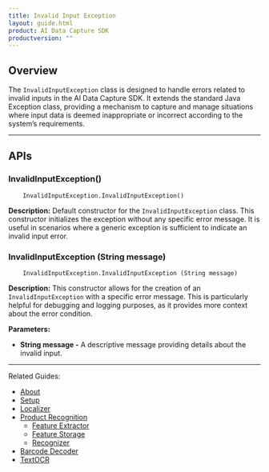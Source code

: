 ```yaml
---
title: Invalid Input Exception
layout: guide.html
product: AI Data Capture SDK
productversion: ""
---
```


## Overview

The `InvalidInputException` class is designed to handle errors related to invalid inputs in the AI Data Capture SDK. It extends the standard Java Exception class, providing a mechanism to capture and manage situations where input data is deemed inappropriate or incorrect according to the system’s requirements.

---

## APIs

### InvalidInputException()

        InvalidInputException.InvalidInputException()

**Description:** Default constructor for the `InvalidInputException` class. This constructor initializes the exception without any specific error message. It is useful in scenarios where a generic exception is sufficient to indicate an invalid input error.

### InvalidInputException (String message)

        InvalidInputException.InvalidInputException	(String	message)

**Description:** This constructor allows for the creation of an `InvalidInputException` with a specific error message. This is particularly helpful for debugging and logging purposes, as it provides more context about the error condition.

**Parameters:**

- **String message -** A descriptive message providing details about the invalid input.

---

Related Guides:

- [About](../about/)
- [Setup](../setup/)
- [Localizer](../localizer/)
- [Product Recognition](../productrecognition/)
  - [Feature Extractor](../productrecognition/#featureextractor)
  - [Feature Storage](../productrecognition/#featurestorage)
  - [Recognizer](../productrecognition/#recognizer)
- [Barcode Decoder](../barcodedecoder/)
- [TextOCR](../textocr/)
